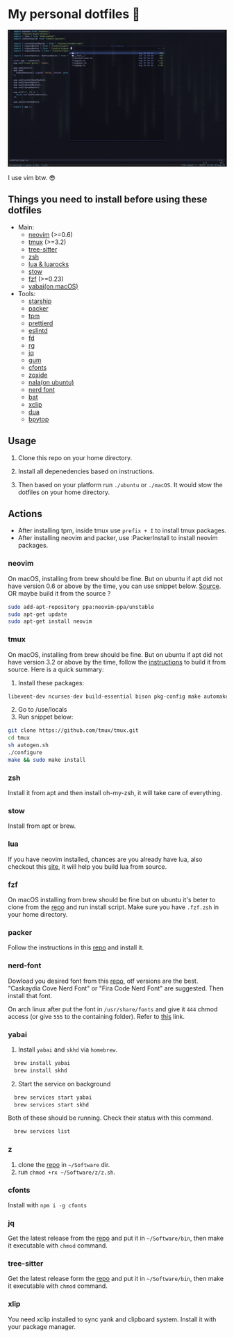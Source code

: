 # My personal dotfiles 🤝

![workflow-screenshot](./.github/assets/workflow-screenshot.png)

I use vim btw. 😎

## Things you need to install before using these dotfiles

- Main:
  - [neovim](#neovim) (>=0.6)
  - [tmux](#tmux) (>=3.2)
  - [tree-sitter](#tree-sitter)
  - [zsh](#zsh)
  - [lua & luarocks](#lua)
  - [stow](#stow)
  - [fzf](#fzf) (>=0.23)
  - [yabai(on macOS)](#yabai)
- Tools:
  - [starship](https://starship.rs/)
  - [packer](#packer)
  - [tpm](https://github.com/tmux-plugins/tpm)
  - [prettierd](https://github.com/fsouza/prettierd)
  - [eslintd](https://github.com/mantoni/eslint_d.js)
  - [fd](https://github.com/sharkdp/fd)
  - [rg](https://github.com/BurntSushi/ripgrep)
  - [jq](#jq)
  - [gum](https://github.com/charmbracelet/gum)
  - [cfonts](#cfonts)
  - [zoxide](https://github.com/ajeetdsouza/zoxide)
  - [nala(on ubuntu)](https://gitlab.com/volian/nala/-/wikis/Installation)
  - [nerd font](#nerd-font)
  - [bat](https://github.com/sharkdp/bat)
  - [xclip](#xclip)
  - [dua](https://github.com/Byron/dua-cli)
  - [bpytop](https://github.com/aristocratos/bpytop)

## Usage

1. Clone this repo on your home directory.

2. Install all depenedencies based on instructions.

3. Then based on your platform run `./ubuntu` or `./macOS`. It would stow the dotfiles on your home directory.

## Actions

- After installing tpm, inside tmux use `prefix + I` to install tmux packages.
- After installing neovim and packer, use :PackerInstall to install neovim packages.

### neovim

On macOS, installing from brew should be fine. But on ubuntu if apt did not have version 0.6 or above by the time, you can use snippet below. [Source](https://www.codegrepper.com/code-examples/shell/ubuntu+install+neovim+0.6). OR maybe build it from the source ?

```bash
sudo add-apt-repository ppa:neovim-ppa/unstable
sudo apt-get update
sudo apt-get install neovim
```

### tmux

On macOS, installing from brew should be fine. But on ubuntu if apt did not have version 3.2 or above by the time, follow the [instructions](https://github.com/tmux/tmux/wiki/Installing) to build it from source. Here is a quick summary:

1. Install these packages:

```bash
libevent-dev ncurses-dev build-essential bison pkg-config make automake autotools-dev bison autoconf
```

2. Go to /use/locals
3. Run snippet below:

```bash
git clone https://github.com/tmux/tmux.git
cd tmux
sh autogen.sh
./configure
make && sudo make install
```

### zsh

Install it from apt and then install oh-my-zsh, it will take care of everything.

### stow

Install from apt or brew.

### lua

If you have neovim installed, chances are you already have lua, also checkout this [site](https://lindevs.com/install-lua-from-source-code-on-ubuntu/), it will help you build lua from source.

### fzf

On macOS installing from brew should be fine but on ubuntu it's beter to clone from the [repo](https://github.com/junegunn/fzf) and run install script. Make sure you have `.fzf.zsh` in your home directory.

### packer

Follow the instructions in this [repo](https://github.com/wbthomason/packer.nvim) and install it.

### nerd-font

Dowload you desired font from this [repo](https://github.com/ryanoasis/nerd-fonts), otf versions are the best. "Caskaydia Cove Nerd Font" or "Fira Code Nerd Font" are suggested. Then install that font.

On arch linux after put the font in `/usr/share/fonts` and give it `444` chmod access (or give `555` to the containing folder). Refer to [this](https://wiki.archlinux.org/title/fonts) link.

### yabai

1. Install `yabai` and `skhd` via `homebrew`.

```bash
  brew install yabai
  brew install skhd
```

2. Start the service on background

```bash
  brew services start yabai
  brew services start skhd
```

Both of these should be running. Check their status with this command.

```bash
  brew services list
```

### z

1. clone the [repo](https://github.com/rupa/z) in `~/Software` dir.
2. run `chmod +rx ~/Software/z/z.sh`.

### cfonts

Install with `npm i -g cfonts`

### jq

Get the latest release from the [repo](https://github.com/stedolan/jq) and put it in `~/Software/bin`, then make it executable with `chmod` command.

### tree-sitter

Get the latest release form the [repo](https://github.com/tree-sitter/tree-sitter) and put it in `~/Software/bin`, then make it executable with `chmod` command.

### xlip

You need xclip installed to sync yank and clipboard system. Install it with your package manager.
